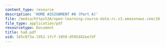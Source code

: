 ```yaml
---
content_type: resource
description: 'HOME ASSIGNMENT #8 (Part A)'
file: /media/https%3A/open-learning-course-data-rc.s3.amazonaws.com/16-20-structural-mechanics-fall-2002/165c073a19521fcf1059d595d42ee7df_ha8.pdf
file_type: application/pdf
resourcetype: Document
title: ha8.pdf
uid: 165c073a-1952-1fcf-1059-d595d42ee7df
---
```

